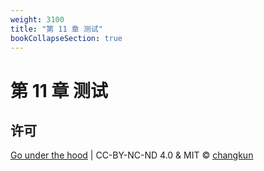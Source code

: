 ```yaml
---
weight: 3100
title: "第 11 章 测试"
bookCollapseSection: true
---
```


# 第 11 章 测试


<!-- - [11.1 死锁检测](./deadlock.md) -->
<!-- - [11.2 竞争检测](./race.md) -->
<!-- - [11.3 性能追踪](./trace.md) -->
<!-- - [11.4 代码测试](./test.md) -->
<!-- - [11.5 基准测试](./perf.md) -->

## 许可

[Go under the hood](https://github.com/changkun/go-under-the-hood) | CC-BY-NC-ND 4.0 & MIT &copy; [changkun](https://changkun.de)